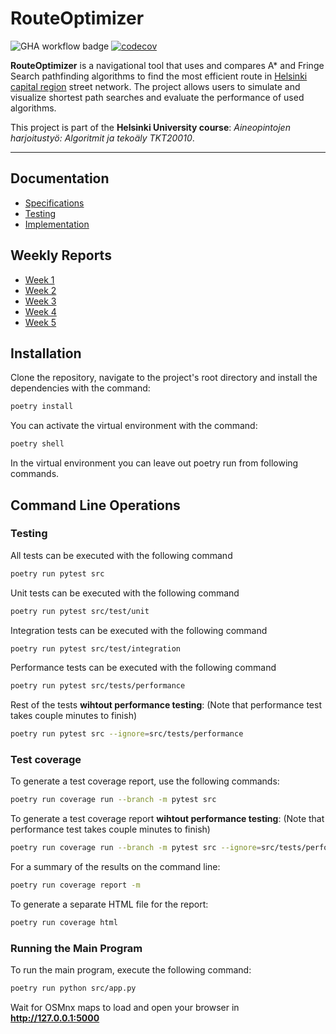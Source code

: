 # RouteOptimizer

![GHA workflow badge](https://github.com/sampsaoinonen/TiRa-RouteOptimizer/actions/workflows/main.yml/badge.svg) [![codecov](https://codecov.io/github/sampsaoinonen/TiRa-RouteOptimizer/graph/badge.svg?token=j15hmzwRCQ)](https://codecov.io/github/sampsaoinonen/TiRa-RouteOptimizer)
  
  

**RouteOptimizer** is a navigational tool that uses and compares A* and Fringe Search pathfinding algorithms to find the most efficient route in [Helsinki capital region](https://en.wikipedia.org/wiki/Helsinki_capital_region) street network. The project allows users to simulate and visualize shortest path searches and evaluate the performance of used algorithms.

  

This project is part of the **Helsinki University course**: _Aineopintojen harjoitustyö: Algoritmit ja tekoäly TKT20010_.

---

## Documentation
- [Specifications](./documentation/specifications.md)
- [Testing](./documentation/testing.md)
- [Implementation](./documentation/implementation.md)

## Weekly Reports
- [Week 1](./documentation/week1.md)
- [Week 2](./documentation/week2.md)
- [Week 3](./documentation/week3.md)
- [Week 4](./documentation/week4.md)
- [Week 5](./documentation/week5.md)

## Installation

Clone the repository, navigate to the project's root directory and install the dependencies with the command:
```bash
poetry install
```
You can activate the virtual environment with the command:
```bash
poetry shell
```

In the virtual environment you can leave out poetry run from following commands.

## Command Line Operations
### Testing

All tests can be executed with the following command
```bash
poetry run pytest src
```

Unit tests can be executed with the following command
```bash
poetry run pytest src/test/unit
```

Integration tests can be executed with the following command
```bash
poetry run pytest src/test/integration
```

Performance tests can be executed with the following command

```bash
poetry run pytest src/tests/performance
```

Rest of the tests **wihtout performance testing**: (Note that performance test takes couple minutes to finish)

```bash
poetry run pytest src --ignore=src/tests/performance
```

### Test coverage

To generate a test coverage report, use the following commands:
```bash
poetry run coverage run --branch -m pytest src
```

To generate a test coverage report **wihtout performance testing**: (Note that performance test takes couple minutes to finish)

```bash
poetry run coverage run --branch -m pytest src --ignore=src/tests/performance
```

For a summary of the results on the command line:
```bash
poetry run coverage report -m
```
To generate a separate HTML file for the report:
```bash
poetry run coverage html
```
### Running the Main Program
To run the main program, execute the following command:
```bash
poetry run python src/app.py
```

Wait for OSMnx maps to load and open your browser in **http://127.0.0.1:5000**